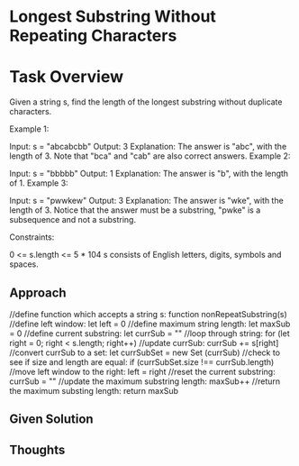 # Longest Substring Without Repeating Characters

# Task Overview

Given a string s, find the length of the longest substring without duplicate characters.

Example 1:

Input: s = "abcabcbb"
Output: 3
Explanation: The answer is "abc", with the length of 3. Note that "bca" and "cab" are also correct answers.
Example 2:

Input: s = "bbbbb"
Output: 1
Explanation: The answer is "b", with the length of 1.
Example 3:

Input: s = "pwwkew"
Output: 3
Explanation: The answer is "wke", with the length of 3.
Notice that the answer must be a substring, "pwke" is a subsequence and not a substring.
 

Constraints:

0 <= s.length <= 5 * 104
s consists of English letters, digits, symbols and spaces.

## Approach

//define function which accepts a string s: function nonRepeatSubstring(s)
    //define left window: let left = 0
    //define maximum string length: let maxSub = 0
    //define current substring: let currSub = ""
    //loop through string: for (let right = 0; right < s.length; right++)
        //update currSub: currSub += s[right]
        //convert currSub to a set: let currSubSet = new Set (currSub)
        //check to see if size and length are equal: if (currSubSet.size !== currSub.length)
            //move left window to the right: left = right
            //reset the current substring: currSub = ""
        //update the maximum substring length: maxSub++
    //return the maximum substing length: return maxSub

## Given Solution

## Thoughts


